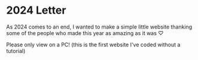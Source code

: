 # 2024 Letter
As 2024 comes to an end, I wanted to make a simple little website thanking some of the people who made this year as amazing as it was ♡

Please only view on a PC! 
(this is the first website I've coded without a tutorial) 
